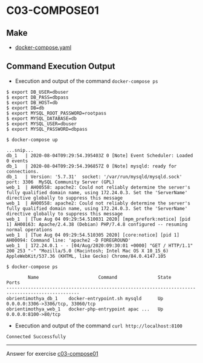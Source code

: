 # C03-COMPOSE01

## Make
- [docker-compose.yaml](docker-compose.yaml)

## Command Execution Output

- Execution and output of the command `docker-compose ps`

```
$ export DB_USER=dbuser
$ export DB_PASS=dbpass
$ export DB_HOST=db
$ export DB=db
$ export MYSQL_ROOT_PASSWORD=rootpass
$ export MYSQL_DATABASE=db
$ export MYSQL_USER=dbuser
$ export MYSQL_PASSWORD=dbpass

$ docker-compose up

...snip...
db_1   | 2020-08-04T09:29:54.395403Z 0 [Note] Event Scheduler: Loaded 0 events
db_1   | 2020-08-04T09:29:54.396857Z 0 [Note] mysqld: ready for connections.
db_1   | Version: '5.7.31'  socket: '/var/run/mysqld/mysqld.sock'  port: 3306  MySQL Community Server (GPL)
web_1  | AH00558: apache2: Could not reliably determine the server's fully qualified domain name, using 172.24.0.3. Set the 'ServerName' directive globally to suppress this message
web_1  | AH00558: apache2: Could not reliably determine the server's fully qualified domain name, using 172.24.0.3. Set the 'ServerName' directive globally to suppress this message
web_1  | [Tue Aug 04 09:29:54.510031 2020] [mpm_prefork:notice] [pid 1] AH00163: Apache/2.4.38 (Debian) PHP/7.4.8 configured -- resuming normal operations
web_1  | [Tue Aug 04 09:29:54.510305 2020] [core:notice] [pid 1] AH00094: Command line: 'apache2 -D FOREGROUND'
web_1  | 172.24.0.1 - - [04/Aug/2020:09:30:01 +0000] "GET / HTTP/1.1" 200 253 "-" "Mozilla/5.0 (Macintosh; Intel Mac OS X 10_15_6) AppleWebKit/537.36 (KHTML, like Gecko) Chrome/84.0.4147.105

$ docker-compose ps

        Name                      Command               State                 Ports
-------------------------------------------------------------------------------------------------
obrientimothya_db_1    docker-entrypoint.sh mysqld      Up      0.0.0.0:3306->3306/tcp, 33060/tcp
obrientimothya_web_1   docker-php-entrypoint apac ...   Up      0.0.0.0:8100->80/tcp
```

- Execution and output of the command `curl http://localhost:8100`

```
Connected Successfully
```

***
Answer for exercise [c03-compose01](https://github.com/devopsacademyau/academy/blob/af3225a3436f263164e8daebc6bbd1ef3122b900/classes/03class/exercises/c03-compose01/README.md)
